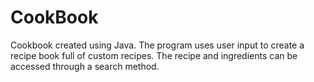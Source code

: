 # CookBook
Cookbook created using Java. The program uses user input to create a recipe book full of custom recipes. The recipe and ingredients can be accessed through a search method. 
